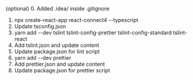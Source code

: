 (optional) 0. Added .idea/ inside .gitignore
1. npx create-react-app react-connect4 --typescript
2. Update tsconfig.json
3. yarn add --dev tslint tslint-config-prettier tslint-config-standard tslint-react
4. Add tslint.json and update content
5. Update package.json for lint script
6. yarn add --dev prettier
7. Add prettier.json and update content
8. Update package.json for prettier script